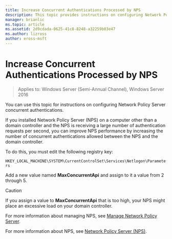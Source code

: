 ```yaml
---
title: Increase Concurrent Authentications Processed by NPS
description: This topic provides instructions on configuring Network Policy Server concurrent authentications in Windows Server 2016.
manager: brianlic
ms.topic: article
ms.assetid: 2d9cdada-0625-41c8-8248-a32259b03e47
ms.author: lizross
author: eross-msft
---
```


# Increase Concurrent Authentications Processed by NPS

>Applies to: Windows Server (Semi-Annual Channel), Windows Server 2016

You can use this topic for instructions on configuring Network Policy Server concurrent authentications.

If you installed Network Policy Server \(NPS\) on a computer other than a domain controller and the NPS is receiving a large number of authentication requests per second, you can improve NPS performance by increasing the number of concurrent authentications allowed between the NPS and the domain controller.

To do this, you must edit the following registry key:

`HKEY_LOCAL_MACHINE\SYSTEM\CurrentControlSet\Services\Netlogon\Parameters`

Add a new value named **MaxConcurrentApi** and assign to it a value from 2 through 5.

>[!CAUTION]
>If you assign a value to **MaxConcurrentApi** that is too high, your NPS might place an excessive load on your domain controller.

For more information about managing NPS, see [Manage Network Policy Server](nps-manage-top.md).

For more information about NPS, see [Network Policy Server (NPS)](nps-top.md).
